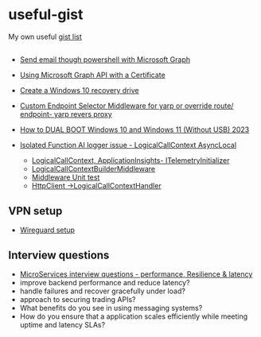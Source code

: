 # useful-gist
My own useful [gist list](https://gist.github.com/hasmukhlalpatel)

## 
* [Send email though powershell with Microsoft Graph](https://gist.github.com/hasmukhlalpatel/1dd30e6ca1c0c6ea54013c29deb84685)
* [Using Microsoft Graph API with a Certificate](https://gist.github.com/hasmukhlalpatel/03e9e464b341166bff737b5655d4dc08)
* [Create a Windows 10 recovery drive](https://gist.github.com/hasmukhlalpatel/ebf71abcdfb20cfb25dee4981b0f513d)
* [Custom Endpoint Selector Middleware for yarp or override route/ endpoint- yarp revers proxy](https://gist.github.com/hasmukhlalpatel/d7254d94962468fd72f11069f5ad3599)
* [How to DUAL BOOT Windows 10 and Windows 11 (Without USB) 2023](https://gist.github.com/hasmukhlalpatel/c91cd3cf68508d18b61c4c17708986b2)

* [Isolated Function AI logger issue - LogicalCallContext AsyncLocal](https://gist.github.com/hasmukhlalpatel/90930095f6d3d9dedffb7837a73929bd)
  * [LogicalCallContext, ApplicationInsights- ITelemetryInitializer](https://gist.github.com/hasmukhlalpatel/90930095f6d3d9dedffb7837a73929bd#file-loggercontext-cs)
  * [LogicalCallContextBuilderMiddleware](https://gist.github.com/hasmukhlalpatel/90930095f6d3d9dedffb7837a73929bd#file-logicalcallcontextbuildermiddleware-cs)
   * [Middleware Unit test](https://gist.github.com/hasmukhlalpatel/90930095f6d3d9dedffb7837a73929bd#file-logicalcallcontextbuildermiddlewaretests-cs)
  * [HttpClient ->LogicalCallContextHandler](https://gist.github.com/hasmukhlalpatel/90930095f6d3d9dedffb7837a73929bd#file-logicalcallcontexthandler-cs)

## VPN setup
* [Wireguard setup](https://gist.github.com/hasmukhlalpatel/abe49fc9062665a7edf6c6891b1e1b8b)

## Interview questions
* [MicroServices interview questions - performance, Resilience & latency](https://gist.github.com/hasmukhlalpatel/e659388a46008a9e70f4f0f86736b896)
 * improve backend performance and reduce latency?
 * handle failures and recover gracefully under load?
 * approach to securing trading APIs?
 * What benefits do you see in using messaging systems?
 * How do you ensure that a application scales efficiently while meeting uptime and latency SLAs?
